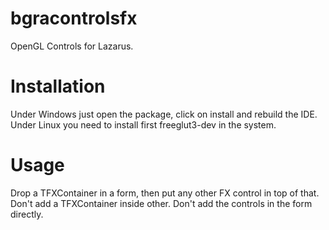 # bgracontrolsfx
OpenGL Controls for Lazarus.

# Installation
Under Windows just open the package, click on install and rebuild the IDE. Under Linux you need to install first freeglut3-dev in the system.

# Usage
Drop a TFXContainer in a form, then put any other FX control in top of that. Don't add a TFXContainer inside other. Don't add the controls in the form directly.
